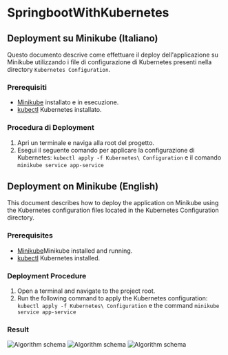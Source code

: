 # SpringbootWithKubernetes

## Deployment su Minikube (Italiano)

Questo documento descrive come effettuare il deploy dell'applicazione su Minikube utilizzando i file di configurazione di Kubernetes presenti nella directory `Kubernetes Configuration`.

### Prerequisiti

- [Minikube](https://minikube.sigs.k8s.io/docs/start/) installato e in esecuzione.
- [kubectl](https://kubernetes.io/docs/tasks/tools/install-kubectl/) Kubernetes installato.

### Procedura di Deployment

1. Apri un terminale e naviga alla root del progetto.
2. Esegui il seguente comando per applicare la configurazione di Kubernetes:
   ``` kubectl apply -f Kubernetes\ Configuration ``` e il comando 
   ``` minikube service app-service ```

## Deployment on Minikube (English)
This document describes how to deploy the application on Minikube using the Kubernetes configuration files located in the Kubernetes Configuration directory.
### Prerequisites

- [Minikube](https://minikube.sigs.k8s.io/docs/start/)Minikube installed and running.
- [kubectl](https://kubernetes.io/docs/tasks/tools/install-kubectl/) Kubernetes installed.
###  Deployment Procedure

  1. Open a terminal and navigate to the project root.
  2. Run the following command to apply the Kubernetes configuration:
     ``` kubectl apply -f Kubernetes\ Configuration ``` e the command
     ``` minikube service app-service ```
### Result
![Algorithm schema](./img/screen1.png)
![Algorithm schema](./img/screen2.png)
![Algorithm schema](./img/screen3.png)

